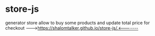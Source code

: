 # store-js
generator store allow to buy some products and update total price for checkout 
--->https://shalomtalker.github.io/store-js/.<-------
